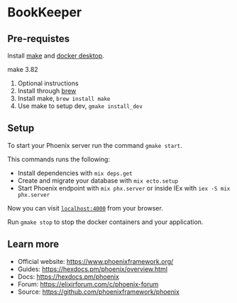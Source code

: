 # BookKeeper

## Pre-requistes
Install [make](https://formulae.brew.sh/formula/make#default) and [docker desktop](https://www.docker.com/products/docker-desktop).

make 3.82
  1. Optional instructions
  1. Install through [brew](https://brew.sh/)
  1. Install make, `brew install make`
  1. Use make to setup dev, `gmake install_dev`

## Setup
To start your Phoenix server run the command `gmake start`.

This commands runs the following:
  * Install dependencies with `mix deps.get`
  * Create and migrate your database with `mix ecto.setup`
  * Start Phoenix endpoint with `mix phx.server` or inside IEx with `iex -S mix phx.server`

Now you can visit [`localhost:4000`](http://localhost:4000) from your browser.

Run `gmake stop` to stop the docker containers and your application.

## Learn more

  * Official website: https://www.phoenixframework.org/
  * Guides: https://hexdocs.pm/phoenix/overview.html
  * Docs: https://hexdocs.pm/phoenix
  * Forum: https://elixirforum.com/c/phoenix-forum
  * Source: https://github.com/phoenixframework/phoenix
